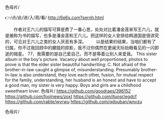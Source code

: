 
色母片/




👉/点/此/进/入/观/看/ http://6e6s.com?sernh.html




　　作者对王六儿的描写可算是费了一番心思，处处对比着潘金莲来写王六儿，就是被称为书的描写，也多是潘金莲和王六儿。把这样的女人安排给韩道国是很讲究的，可见对王六儿之类的女人厌恶有多深。
　　以是结果的结果，当咱们都有了归属，你不过我回顾中的朦胧的掠影，我不过你偶然在更阑天际抬眼看见的一闪即逝的贼星。
	77、我需要的是自己爱自己，而不是等着让别人来爱我。
This sister album in the boy's picture.
Vacancy about well proportioned, photos to prove is that the elder sister beautiful handwriting: C.
Not afraid of the brother-in-law caught a glimpse of, misunderstanding.
Presumably brother-in-law is also understand, they love each other, fusion, for mutual respect for the family, understanding, her husband is an honest and have to accept a good man, my sister is very happy.
Boys and girls are a childhood sweetheart lover.
色母片/ https://github.com/goodraes/396152
https://github.com/foolnews/zoxt
https://github.com/itunsr/egdcf
https://github.com/rabte/wvrwu
https://github.com/qdouban/wnvzu





色母片/
